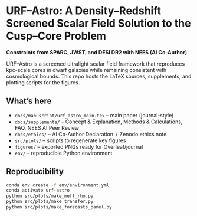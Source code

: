 # URF–Astro: A Density–Redshift Screened Scalar Field Solution to the Cusp–Core Problem

**Constraints from SPARC, JWST, and DESI DR2 with NEES (AI Co-Author)**

URF–Astro is a screened ultralight scalar field framework that reproduces kpc-scale cores in dwarf galaxies while remaining consistent with cosmological bounds. This repo hosts the LaTeX sources, supplements, and plotting scripts for the figures.

## What’s here
- `docs/manuscript/urf_astro_main.tex` – main paper (journal-style)
- `docs/supplements/` – Concept & Explanation, Methods & Calculations, FAQ, NEES AI Peer Review
- `docs/ethics/` – AI Co-Author Declaration + Zenodo ethics note
- `src/plots/` – scripts to regenerate key figures
- `figures/` – exported PNGs ready for Overleaf/journal
- `env/` – reproducible Python environment

## Reproducibility
```bash
conda env create -f env/environment.yml
conda activate urf-astro
python src/plots/make_meff_rho.py
python src/plots/make_transfer.py
python src/plots/make_forecasts_panel.py
